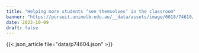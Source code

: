 ```yaml
---
title: "Helping more students ‘see themselves’ in the classroom"
banner: "https://pursuit.unimelb.edu.au/__data/assets/image/0018/74610/3c0521d736e377e709a4a79f1d1b15a4c04dfbdb.jpg"
date: 2023-10-09
draft: false
---
```


{{< json_article file="data/p74604.json" >}}